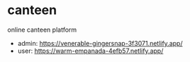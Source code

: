 # canteen
online canteen platform

- admin: https://venerable-gingersnap-3f3071.netlify.app/
- user: https://warm-empanada-4efb57.netlify.app/

